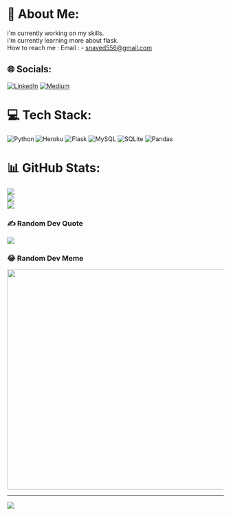 # 💫 About Me:
i'm currently working on my skills.<br>i'm currently learning more about flask.<br>How to reach me : Email : - snaved556@gmail.com<br>


## 🌐 Socials:
[![LinkedIn](https://img.shields.io/badge/LinkedIn-%230077B5.svg?logo=linkedin&logoColor=white)](https://linkedin.com/in/naved-shaikh-5003131a0) [![Medium](https://img.shields.io/badge/Medium-12100E?logo=medium&logoColor=white)](https://medium.com/@@Snaved88) 

# 💻 Tech Stack:
![Python](https://img.shields.io/badge/python-3670A0?style=for-the-badge&logo=python&logoColor=ffdd54) ![Heroku](https://img.shields.io/badge/heroku-%23430098.svg?style=for-the-badge&logo=heroku&logoColor=white) ![Flask](https://img.shields.io/badge/flask-%23000.svg?style=for-the-badge&logo=flask&logoColor=white) ![MySQL](https://img.shields.io/badge/mysql-%2300f.svg?style=for-the-badge&logo=mysql&logoColor=white) ![SQLite](https://img.shields.io/badge/sqlite-%2307405e.svg?style=for-the-badge&logo=sqlite&logoColor=white) ![Pandas](https://img.shields.io/badge/pandas-%23150458.svg?style=for-the-badge&logo=pandas&logoColor=white)
# 📊 GitHub Stats:
![](https://github-readme-stats.vercel.app/api?username=S-Naved&theme=gotham&hide_border=false&include_all_commits=false&count_private=false)<br/>
![](https://github-readme-streak-stats.herokuapp.com/?user=S-Naved&theme=gotham&hide_border=false)<br/>
![](https://github-readme-stats.vercel.app/api/top-langs/?username=S-Naved&theme=gotham&hide_border=false&include_all_commits=false&count_private=false&layout=compact)

### ✍️ Random Dev Quote
![](https://quotes-github-readme.vercel.app/api?type=horizontal&theme=radical)

### 😂 Random Dev Meme
<img src="https://random-memer.herokuapp.com/" width="512px"/>

---
[![](https://visitcount.itsvg.in/api?id=S-Naved&icon=0&color=0)](https://visitcount.itsvg.in)
